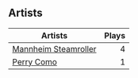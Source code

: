 ## Artists
Artists | Plays 
----- | -----: 
[Mannheim Steamroller](/artists/mannheim-steamroller-39605) | 4
[Perry Como](/artists/perry-como-197) | 1

